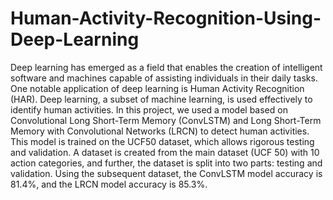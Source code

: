 # Human-Activity-Recognition-Using-Deep-Learning
Deep learning has emerged as a field that enables the creation of intelligent software and machines capable of assisting individuals in their daily tasks. One notable application of deep learning is Human Activity Recognition (HAR). Deep learning, a subset of machine learning, is used effectively to identify human activities. In this project, we used a model based on Convolutional Long Short-Term Memory (ConvLSTM) and Long Short-Term Memory with Convolutional Networks (LRCN) to detect human activities. This model is trained on the UCF50 dataset, which allows rigorous testing and validation. A dataset is created from the main dataset (UCF 50) with 10 action categories, and further, the dataset is split into two parts: testing and validation. Using the subsequent dataset, the ConvLSTM model accuracy is 81.4%, and the LRCN model accuracy is 85.3%.
